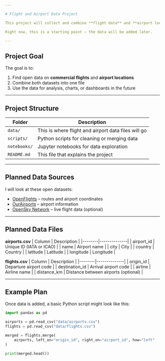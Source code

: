 ```yaml
---

# Flight and Airport Data Project

This project will collect and combine **flight data** and **airport location data** so it can be used for future analysis and visualizations.

Right now, this is a starting point — the data will be added later.

---
```


## Project Goal

The goal is to:
1. Find open data on **commercial flights** and **airport locations**
2. Combine both datasets into one file
3. Use the data for analysis, charts, or dashboards in the future

---

## Project Structure

| Folder | Description |
|--------|--------------|
| `data/` | This is where flight and airport data files will go |
| `scripts/` | Python scripts for cleaning or merging data |
| `notebooks/` | Jupyter notebooks for data exploration |
| `README.md` | This file that explains the project |

---

## Planned Data Sources

I will look at these open datasets:

- [OpenFlights](https://openflights.org/data.html) – routes and airport coordinates  
- [OurAirports](https://ourairports.com/data/) – airport information  
- [OpenSky Network](https://opensky-network.org) – live flight data (optional)

---

## Planned Data Files

**airports.csv**
| Column | Description |
|--------|--------------|
| airport_id | Unique ID (IATA or ICAO) |
| name | Airport name |
| city | City |
| country | Country |
| latitude | Latitude |
| longitude | Longitude |

**flights.csv**
| Column | Description |
|--------|--------------|
| origin_id | Departure airport code |
| destination_id | Arrival airport code |
| airline | Airline name |
| distance_km | Distance between airports (optional) |

---

## Example Plan

Once data is added, a basic Python script might look like this:

```python
import pandas as pd

airports = pd.read_csv("data/airports.csv")
flights = pd.read_csv("data/flights.csv")

merged = flights.merge(
    airports, left_on="origin_id", right_on="airport_id", how="left"
)

print(merged.head())
